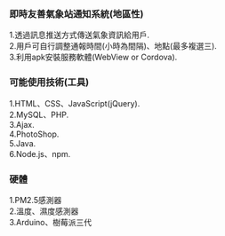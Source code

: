 ### 即時友善氣象站通知系統(地區性)

1.透過訊息推送方式傳送氣象資訊給用戶.<br/>
2.用戶可自行調整通報時間(小時為間隔)、地點(最多複選三).<br/>
3.利用apk安裝服務軟體(WebView or Cordova).<br/>

### 可能使用技術(工具)

1.HTML、CSS、JavaScript(jQuery).<br/>
2.MySQL、PHP.<br/>
3.Ajax.<br/>
4.PhotoShop.<br/>
5.Java.<br/>
6.Node.js、npm.


### 硬體

1.PM2.5感測器<br/>
2.溫度、濕度感測器<br/>
3.Arduino、樹莓派三代
